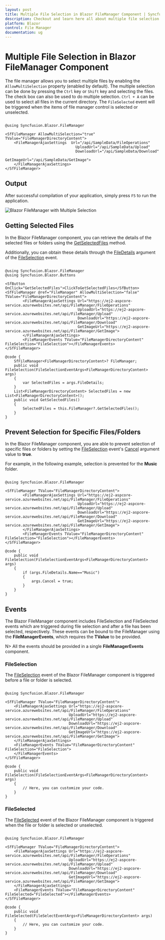 ```yaml
---
layout: post
title: Multiple File Selection in Blazor FileManager Component | Syncfusion
description: Checkout and learn here all about multiple file selection in Syncfusion Blazor FileManager component and more.
platform: Blazor
control: File Manager
documentation: ug
---
```


# Multiple File Selection in Blazor FileManager Component

The file manager allows you to select multiple files by enabling the `AllowMultiSelection` property (enabled by default). The multiple selection can be done by pressing the `Ctrl` key or `Shift` key and selecting the files. The check box can also be used to do multiple selection. `Ctrl + A` can be used to select all files in the current directory. The `FileSelected` event will be triggered when the items of file manager control is selected or unselected.

```cshtml

@using Syncfusion.Blazor.FileManager

<SfFileManager AllowMultiSelection="true" TValue="FileManagerDirectoryContent">
    <FileManagerAjaxSettings  Url="/api/SampleData/FileOperations"
                                UploadUrl="/api/SampleData/Upload"
                                DownloadUrl="/api/SampleData/Download"
                                GetImageUrl="/api/SampleData/GetImage">
    </FileManagerAjaxSettings>
</SfFileManager>

```

## Output

After successful compilation of your application, simply press `F5` to run the application.



![Blazor FileManager with Multiple Selection](images/blazor-filemanager-multi-selection.png)

## Getting Selected Files

In the Blazor FileManager component, you can retrieve the details of the selected files or folders using the [GetSelectedFiles](https://help.syncfusion.com/cr/blazor/Syncfusion.Blazor.FileManager.SfFileManager-1.html#Syncfusion_Blazor_FileManager_SfFileManager_1_GetSelectedFiles) method. 

Additionally, you can obtain these details through the [FileDetails](https://help.syncfusion.com/cr/blazor/Syncfusion.Blazor.FileManager.FileSelectionEventArgs-1.html#Syncfusion_Blazor_FileManager_FileSelectionEventArgs_1_FileDetails) argument of the [FileSelection](https://help.syncfusion.com/cr/blazor/Syncfusion.Blazor.FileManager.FileManagerEvents-1.html#Syncfusion_Blazor_FileManager_FileManagerEvents_1_FileSelection) event.

```cshtml

@using Syncfusion.Blazor.FileManager
@using Syncfusion.Blazor.Buttons

<SfButton OnClick="GetSelectedFiles">ClickToGetSelectedFiles</SfButton>
<SfFileManager @ref="FileManager" AllowMultiSelection="false" TValue="FileManagerDirectoryContent">
        <FileManagerAjaxSettings Url="https://ej2-aspcore-service.azurewebsites.net/api/FileManager/FileOperations"
                                 UploadUrl="https://ej2-aspcore-service.azurewebsites.net/api/FileManager/Upload"
                                 DownloadUrl="https://ej2-aspcore-service.azurewebsites.net/api/FileManager/Download"
                                 GetImageUrl="https://ej2-aspcore-service.azurewebsites.net/api/FileManager/GetImage">
        </FileManagerAjaxSettings>
        <FileManagerEvents TValue="FileManagerDirectoryContent" FileSelection="FileSelection"></FileManagerEvents>
</SfFileManager>

@code {
    SfFileManager<FileManagerDirectoryContent>? FileManager;
    public void FileSelection(FileSelectionEventArgs<FileManagerDirectoryContent> args)
    {
        var SelectedFiles = args.FileDetails;
    }
    List<FileManagerDirectoryContent> SelectedFiles = new List<FileManagerDirectoryContent>();
    public void GetSelectedFiles()
    {
        SelectedFiles = this.FileManager?.GetSelectedFiles();
    }
}

```

## Prevent Selection for Specific Files/Folders

In the Blazor FileManager component, you are able to prevent selection of specific files or folders by setting the [FileSelection](https://help.syncfusion.com/cr/blazor/Syncfusion.Blazor.FileManager.FileManagerEvents-1.html#Syncfusion_Blazor_FileManager_FileManagerEvents_1_FileSelection) event's [Cancel](https://help.syncfusion.com/cr/blazor/Syncfusion.Blazor.FileManager.FileSelectionEventArgs-1.html#Syncfusion_Blazor_FileManager_FileSelectionEventArgs_1_Cancel) argument value to **true**. 

For example, in the following example, selection is prevented for the **Music** folder.


```cshtml

@using Syncfusion.Blazor.FileManager

<SfFileManager TValue="FileManagerDirectoryContent">
        <FileManagerAjaxSettings Url="https://ej2-aspcore-service.azurewebsites.net/api/FileManager/FileOperations"
                                 UploadUrl="https://ej2-aspcore-service.azurewebsites.net/api/FileManager/Upload"
                                 DownloadUrl="https://ej2-aspcore-service.azurewebsites.net/api/FileManager/Download"
                                 GetImageUrl="https://ej2-aspcore-service.azurewebsites.net/api/FileManager/GetImage">
        </FileManagerAjaxSettings>
        <FileManagerEvents TValue="FileManagerDirectoryContent" FileSelection="FileSelection"></FileManagerEvents>
</SfFileManager>

@code {
    public void FileSelection(FileSelectionEventArgs<FileManagerDirectoryContent> args)
    {
        if (args.FileDetails.Name=="Music")
        {
            args.Cancel = true;
        }
    }
}

```

## Events

The Blazor FileManager component includes FileSelection and FileSelected events which are triggered during file selection and after a file has been selected, respectively. These events can be bound to the FileManager using the **FileManagerEvents**, which requires the **TValue** to be provided.

N> All the events should be provided in a single **FileManagerEvents** component.

### FileSelection

The [FileSelection](https://help.syncfusion.com/cr/blazor/Syncfusion.Blazor.FileManager.FileManagerEvents-1.html#Syncfusion_Blazor_FileManager_FileManagerEvents_1_FileSelection) event of the Blazor FileManager component is triggered before a file or folder is selected.

```cshtml

@using Syncfusion.Blazor.FileManager

<SfFileManager TValue="FileManagerDirectoryContent">
    <FileManagerAjaxSettings Url="https://ej2-aspcore-service.azurewebsites.net/api/FileManager/FileOperations"
                             UploadUrl="https://ej2-aspcore-service.azurewebsites.net/api/FileManager/Upload"
                             DownloadUrl="https://ej2-aspcore-service.azurewebsites.net/api/FileManager/Download"
                             GetImageUrl="https://ej2-aspcore-service.azurewebsites.net/api/FileManager/GetImage">
    </FileManagerAjaxSettings>
    <FileManagerEvents TValue="FileManagerDirectoryContent" FileSelection="FileSelection">
    </FileManagerEvents>
</SfFileManager>

@code {
    public void FileSelection(FileSelectionEventArgs<FileManagerDirectoryContent> args)
    {
        // Here, you can customize your code.
    }
}

```

### FileSelected

The [FileSelected](https://help.syncfusion.com/cr/blazor/Syncfusion.Blazor.FileManager.FileManagerEvents-1.html#Syncfusion_Blazor_FileManager_FileManagerEvents_1_FileSelected) event of the Blazor FileManager component is triggered when the file or folder is selected or unselected.

```cshtml

@using Syncfusion.Blazor.FileManager

<SfFileManager TValue="FileManagerDirectoryContent">
    <FileManagerAjaxSettings Url="https://ej2-aspcore-service.azurewebsites.net/api/FileManager/FileOperations"
                             UploadUrl="https://ej2-aspcore-service.azurewebsites.net/api/FileManager/Upload"
                             DownloadUrl="https://ej2-aspcore-service.azurewebsites.net/api/FileManager/Download"
                             GetImageUrl="https://ej2-aspcore-service.azurewebsites.net/api/FileManager/GetImage">
    </FileManagerAjaxSettings>
    <FileManagerEvents TValue="FileManagerDirectoryContent" FileSelected="FileSelected"></FileManagerEvents>
</SfFileManager>

@code {
    public void FileSelected(FileSelectEventArgs<FileManagerDirectoryContent> args)
    {
        // Here, you can customize your code.
    }
}

```